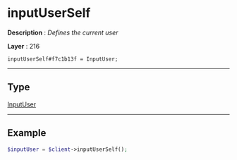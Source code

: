# inputUserSelf

**Description** : *Defines the current user*

**Layer** : 216

```tl
inputUserSelf#f7c1b13f = InputUser;
```

---

## Type

[InputUser](type/InputUser)

---

## Example

```php
$inputUser = $client->inputUserSelf();
```